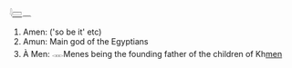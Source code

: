 𓇋[𓏠](𓏠)𓈖  
1. Amen: ('so be it' etc)  
2. Amun: Main god of the Egyptians  
3. À Men: 𓋊Menes being the founding father of the children of Kh[men](Human)  
